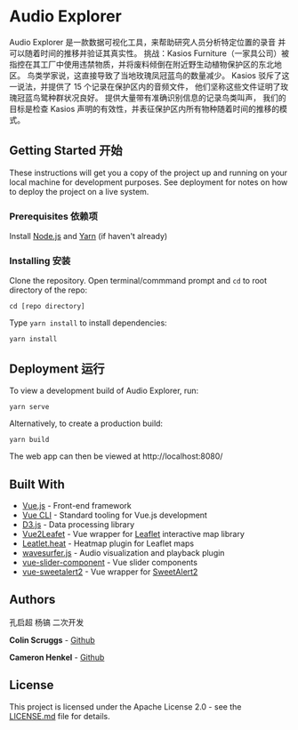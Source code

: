 
# Audio Explorer 


Audio Explorer 是一款数据可视化工具，来帮助研究人员分析特定位置的录音
           并可以随着时间的推移并验证其真实性。
挑战：Kasios Furniture（一家具公司）被指控在其工厂中使用违禁物质，并将废料倾倒在附近野生动植物保护区的东北地区。
           鸟类学家说，这直接导致了当地玫瑰凤冠蓝鸟的数量减少。 Kasios 驳斥了这一说法，并提供了 15 个记录在保护区内的音频文件，
           他们坚称这些文件证明了玫瑰冠蓝鸟鹭种群状况良好。 提供大量带有准确识别信息的记录鸟类叫声，
           我们的目标是检查 Kasios 声明的有效性，并表征保护区内所有物种随着时间的推移的模式。

## Getting Started 开始

These instructions will get you a copy of the project up and running on your local machine for development purposes. See deployment for notes on how to deploy the project on a live system.

### Prerequisites 依赖项

Install [Node.js](https://nodejs.org/en/) and [Yarn](https://yarnpkg.com) (if haven't already)

### Installing 安装

Clone the repository. Open terminal/commmand prompt and `cd` to root directory of the repo:
```
cd [repo directory]
```

Type `yarn install` to install dependencies:
```
yarn install
```
## Deployment 运行

To view a development build of Audio Explorer, run: 
```
yarn serve
```

Alternatively, to create a production build:
```
yarn build
```

The web app can then be viewed at http://localhost:8080/
## Built With

* [Vue.js](https://vuejs.org/) - Front-end framework
* [Vue CLI](https://cli.vuejs.org/) - Standard tooling for Vue.js development
* [D3.js](https://d3js.org/) - Data processing library
* [Vue2Leafet](https://rometools.github.io/rome/) - Vue wrapper for [Leaflet](https://leafletjs.com/) interactive map library
* [Leatlet.heat](https://github.com/Leaflet/Leaflet.heat) - Heatmap plugin for Leaflet maps
* [wavesurfer.js](https://wavesurfer-js.org/) - Audio visualization and playback plugin
* [vue-slider-component](https://nightcatsama.github.io/vue-slider-component/example/) - Vue slider components
* [vue-sweetalert2](https://github.com/avil13/vue-sweetalert2) - Vue wrapper for [SweetAlert2](https://sweetalert2.github.io/)

## Authors
孔启超 杨镐 二次开发

**Colin Scruggs** - [Github](https://github.com/colinscruggs)

**Cameron Henkel** - [Github](https://github.com/cameron-henkel)

## License

This project is licensed under the Apache License 2.0 - see the [LICENSE.md](LICENSE.md) file for details.
